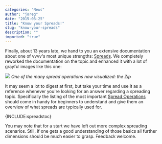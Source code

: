 ```yaml
---
categories: "News"
author: "joreg"
date: "2015-03-25"
title: "Know your Spreads!"
slug: "know-your-spreads"
description: ""
imported: "true"
---
```



Finally, about 13 years late, we hand to you an extensive documentation about one of vvvv's most unique strengths: [Spreads](https://betadocs.vvvv.org/using-vvvv/spreads/index.html). We completely reworked the documentation on the topic and enhanced it with a lot of grayful images like this one:

![](Zip_0.png)
*One of the many spread operations now visualized: the Zip*

It may seem a lot to digest at first, but take your time and use it as a reference whenever you're looking for an answer regarding a spreading topic. Specifically the listing of the most important [Spread Operations](https://betadocs.vvvv.org/using-vvvv/spreads/spread-operations.html) should come in handy for beginners to understand and give them an overview of what spreads are typically used for.

{INCLUDE:spreadstoc}

You may note that for a start we have left out more complex spreading scenarios. Still, if one gets a good understanding of those basics all further dimensions should be much easier to grasp. Feedback welcome. 